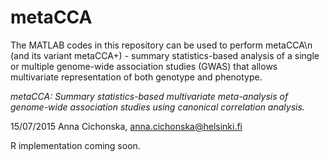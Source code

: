 # metaCCA
The MATLAB codes in this repository can be used to perform metaCCA\n
(and its variant metaCCA+) - summary statistics-based analysis of a 
single or multiple genome-wide association studies (GWAS) that allows 
multivariate representation of both genotype and phenotype.


*metaCCA: Summary statistics-based multivariate meta-analysis 
of genome-wide association studies using canonical correlation analysis.*


15/07/2015 Anna Cichonska, anna.cichonska@helsinki.fi

R implementation coming soon.

